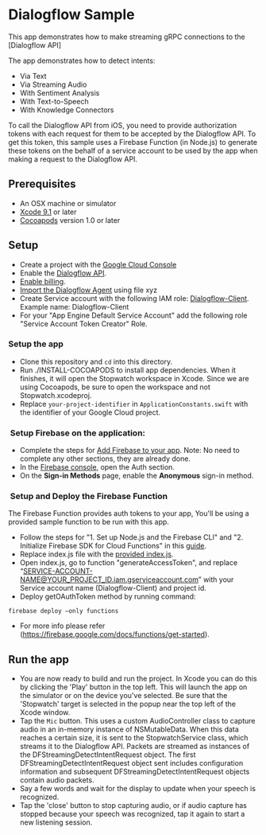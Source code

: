# Dialogflow Sample

This app demonstrates how to make streaming gRPC connections to the [Dialogflow API]

The app demonstrates how to detect intents:
- Via Text
- Via Streaming Audio
- With Sentiment Analysis
- With Text-to-Speech
- With Knowledge Connectors

To call the Dialogflow API from iOS, you need to provide authorization tokens with each request for them to be accepted by the Dialogflow API. To get this token, this sample uses a Firebase Function (in Node.js) to generate these tokens on the behalf of a service account to be used by the app when making a request to the Dialogflow API.

## Prerequisites
- An OSX machine or simulator
- [Xcode 9.1][xcode] or later
- [Cocoapods][cocoapods] version 1.0 or later

## Setup
- Create a project with the [Google Cloud Console][cloud-console]
- Enable the [Dialogflow API](https://console.cloud.google.com/apis/librarydialogflow.googleapis.com).
- [Enable billing][billing].
- [Import the Dialogflow Agent](https://dialogflow.com/docs/agents/export-import-restore#import) using file xyz
- Create Service account with the following IAM role: [Dialogflow-Client](https://cloud.google.com/iam/docs/creating-managing-service-accounts). Example name: Dialogflow-Client
- For your "App Engine Default Service Account" add the following role "Service Account Token Creator" Role.


### Setup the app
- Clone this repository and `cd` into this directory.
- Run ./INSTALL-COCOAPODS to install app dependencies. When it finishes, it will open the Stopwatch workspace in Xcode. Since we are using Cocoapods, be sure to open the workspace and not Stopwatch.xcodeproj.
- Replace `your-project-identifier` in `ApplicationConstants.swift` with the identifier of your Google Cloud project.

###  Setup Firebase on the application:

- Complete the steps for [Add Firebase to your app](https://firebase.google.com/docs/ios/setup#add_firebase_to_your_app). Note: No need to complete any other sections, they are already done. 
- In the [Firebase console](https://console.firebase.google.com/), open the Auth section.
- On the **Sign-in Methods** page, enable the **Anonymous** sign-in method.

###  Setup and Deploy the Firebase Function 
The Firebase Function provides auth tokens to your app, You'll be using a provided sample function to be run with this app.

- Follow the steps for "1. Set up Node.js and the Firebase CLI" and "2. Initialize Firebase SDK for Cloud Functions" in this [guide](https://firebase.google.com/docs/functions/get-started).
- Replace index.js file with the [provided index.js](https://github.com/GoogleCloudPlatform/nodejs-docs-samples/blob/16dbb6c7b941c08370bc135bef5049fba67ecd28/functions/dialogflow/functions/index.js).
- Open index.js, go to function "generateAccessToken", and replace “SERVICE-ACCOUNT-NAME@YOUR_PROJECT_ID.iam.gserviceaccount.com” with your Service account name (Dialogflow-Client) and project id. 
- Deploy getOAuthToken method by running command:
```
firebase deploy —only functions
```
- For more info please refer (https://firebase.google.com/docs/functions/get-started).


## Run the app
- You are now ready to build and run the project. In Xcode you can do this by clicking the 'Play' button in the top left. This will launch the app on the simulator or on the device you've selected. Be sure that the 'Stopwatch' target is selected in the popup near the top left of the Xcode window. 
- Tap the `Mic` button. This uses a custom AudioController class to capture audio in an in-memory instance of NSMutableData. When this data reaches a certain size, it is sent to the StopwatchService class, which streams it to the Dialogflow API. Packets are streamed as instances of the DFStreamingDetectIntentRequest object. The first DFStreamingDetectIntentRequest object sent includes configuration information and subsequent DFStreamingDetectIntentRequest objects contain audio packets. 
- Say a few words and wait for the display to update when your speech is recognized.
- Tap the 'close' button to stop capturing audio, or if audio capture has stopped because your speech was recognized, tap it again to start a new listening session.


[cloud-console]: https://console.cloud.google.com
[git]: https://git-scm.com/
[xcode]: https://developer.apple.com/xcode/
[billing]: https://console.cloud.google.com/billing?project=_
[cocoapods]: https://cocoapods.org/
[Firebase]: https://firebase.google.com/

